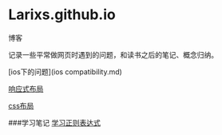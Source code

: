 # Larixs.github.io
博客

记录一些平常做网页时遇到的问题，和读书之后的笔记、概念归纳。

[ios下的问题](ios compatibility.md)

[响应式布局](responsive.md)

[css布局](layout.md)


###学习笔记
[学习正则表达式](study-reg.md)